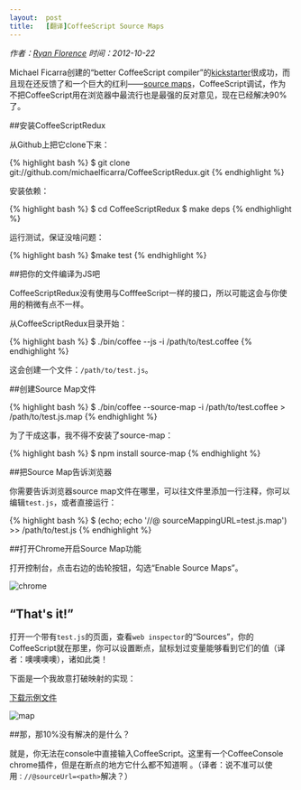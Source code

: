 ```yaml
---
layout:  post
title:   [翻译]CoffeeScript Source Maps
---
```


*作者：[Ryan Florence](http://ryanflorence.com/2012/coffeescript-source-maps/) 时间：2012-10-22*

Michael Ficarra创建的“better CoffeeScript compiler”的[kickstarter](http://www.kickstarter.com/projects/michaelficarra/make-a-better-coffeescript-compiler)很成功，而且现在还反馈了和一个巨大的红利——[source maps](http://www.html5rocks.com/en/tutorials/developertools/sourcemaps/)，CoffeeScript调试，作为不把CoffeeScript用在浏览器中最流行也是最强的反对意见，现在已经解决90%了。

##安装CoffeeScriptRedux

从Github上把它clone下来：

{% highlight bash %}
    $ git clone git://github.com/michaelficarra/CoffeeScriptRedux.git
{% endhighlight %}

安装依赖：

{% highlight bash %}
    $ cd CoffeeScriptRedux
    $ make deps
{% endhighlight %}

运行测试，保证没啥问题：

{% highlight bash %}
    $make test
{% endhighlight %}

##把你的文件编译为JS吧

CoffeeScriptRedux没有使用与CofffeeScript一样的接口，所以可能这会与你使用的稍微有点不一样。 

从CoffeeScriptRedux目录开始：

{% highlight bash %}
    $ ./bin/coffee --js -i /path/to/test.coffee
{% endhighlight %}

这会创建一个文件：`/path/to/test.js`。

##创建Source Map文件

{% highlight bash %}
    $ ./bin/coffee --source-map -i /path/to/test.coffee > /path/to/test.js.map
{% endhighlight %}

为了干成这事，我不得不安装了source-map：

{% highlight bash %}
    $ npm install source-map
{% endhighlight %}

##把Source Map告诉浏览器

你需要告诉浏览器source map文件在哪里，可以往文件里添加一行注释，你可以编辑`test.js`，或者直接运行：

{% highlight bash %}
    $ (echo; echo '//@ sourceMappingURL=test.js.map') >> /path/to/test.js
{% endhighlight %}

##打开Chrome开启Source Map功能

打开控制台，点击右边的齿轮按钮，勾选“Enable Source Maps”。

![chrome](http://ryanflorence.com/2012/coffeescript-source-maps/chrome.png)

## “That's it!”

打开一个带有`test.js`的页面，查看`web inspector`的“Sources”，你的CoffeeScript就在那里，你可以设置断点，鼠标划过变量能够看到它们的值（译者：噢噢噢噢），诸如此类！

下面是一个我故意打破映射的实现：

[下载示例文件](http://ryanflorence.com/2012/coffeescript-source-maps/demo.zip)

![map](http://ryanflorence.com/2012/coffeescript-source-maps/map.png)

##那，那10%没有解决的是什么？

就是，你无法在console中直接输入CoffeeScript。这里有一个CoffeeConsole chrome插件，但是在断点的地方它什么都不知道啊 。（译者：说不准可以使用`：//@sourceUrl=<path>`解决？）

